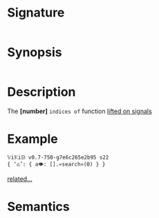 # Signature
```vikid-signature
```

# Synopsis
```vikid-synopsis
```

# Description
The __[number]__ `indices of` function [lifted on signals](/refman/concepts/pure_functions)

# Example
```vikid-script
𝕍i𝕂i𝔻 v0.7-750-g7e6c265e2b95 s22
{ ‘⌂’: { a👁: [].«search»(0) } }
```


[related...](https://en.wikipedia.org/wiki/Array_data_structure)

# Semantics